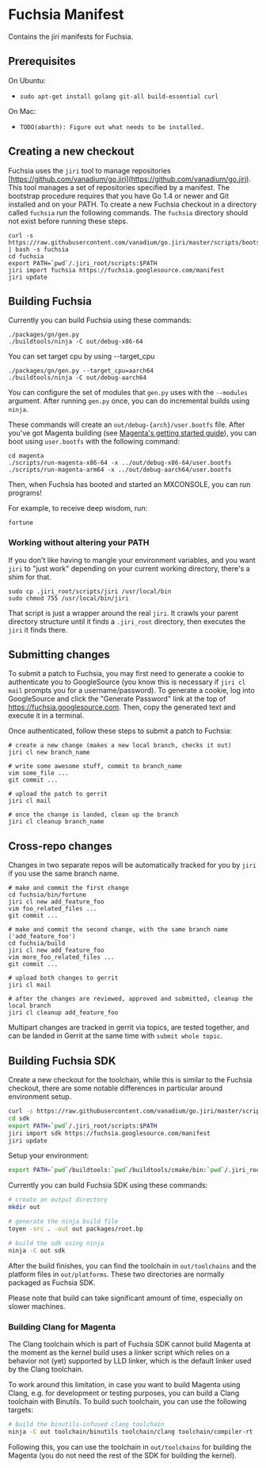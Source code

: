 # Fuchsia Manifest

Contains the jiri manifests for Fuchsia.

## Prerequisites

On Ubuntu:

 * `sudo apt-get install golang git-all build-essential curl`

On Mac:

 * `TODO(abarth): Figure out what needs to be installed.`

## Creating a new checkout

Fuchsia uses the `jiri` tool to manage repositories
[https://github.com/vanadium/go.jiri](https://github.com/vanadium/go.jiri).
This tool manages a set of repositories specified by a manifest.  The bootstrap
procedure requires that you have Go 1.4 or newer and Git installed and on your
PATH.  To create a new Fuchsia checkout in a directory called `fuchsia` run the
following commands. The `fuchsia` directory should not exist before running
these steps.

```
curl -s https://raw.githubusercontent.com/vanadium/go.jiri/master/scripts/bootstrap_jiri | bash -s fuchsia
cd fuchsia
export PATH=`pwd`/.jiri_root/scripts:$PATH
jiri import fuchsia https://fuchsia.googlesource.com/manifest
jiri update
```

## Building Fuchsia

Currently you can build Fuchsia using these commands:

```
./packages/gn/gen.py
./buildtools/ninja -C out/debug-x86-64

```
You can set target cpu by using --target\_cpu

```
./packages/gn/gen.py --target_cpu=aarch64
./buildtools/ninja -C out/debug-aarch64

```

You can configure the set of modules that `gen.py` uses with the `--modules`
argument. After running `gen.py` once, you can do incremental builds using
`ninja`.

These commands will create an `out/debug-{arch}/user.bootfs` file.  After you've got
Magenta building (see [Magenta's getting started
guide](https://fuchsia.googlesource.com/magenta/+/HEAD/docs/getting_started.md)),
you can boot using `user.bootfs` with the following command:

```
cd magenta
./scripts/run-magenta-x86-64 -x ../out/debug-x86-64/user.bootfs
./scripts/run-magenta-arm64 -x ../out/debug-aarch64/user.bootfs

```

Then, when Fuchsia has booted and started an MXCONSOLE, you can run programs!

For example, to receive deep wisdom, run:

```
fortune
```

### Working without altering your PATH

If you don't like having to mangle your environment variables, and you want `jiri`
to "just work" depending on your current working directory, there's a shim for that.

```
sudo cp .jiri_root/scripts/jiri /usr/local/bin
sudo chmod 755 /usr/local/bin/jiri
```

That script is just a wrapper around the real `jiri`.  It crawls your parent directory
structure until it finds a `.jiri_root` directory, then executes the `jiri` it finds there.

## Submitting changes

To submit a patch to Fuchsia, you may first need to generate a cookie to
authenticate you to GoogleSource (you know this is necessary if ```jiri cl mail```
prompts you for a username/password).  To generate a cookie, log into
GoogleSource and click the "Generate Password" link at the top of
https://fuchsia.googlesource.com. Then, copy the generated text and execute it
in a terminal.

Once authenticated, follow these steps to submit a patch to Fuchsia:

```
# create a new change (makes a new local branch, checks it out)
jiri cl new branch_name

# write some awesome stuff, commit to branch_name
vim some_file ...
git commit ...

# upload the patch to gerrit
jiri cl mail

# once the change is landed, clean up the branch
jiri cl cleanup branch_name
```

## Cross-repo changes

Changes in two separate repos will be automatically tracked for you by `jiri`
if you use the same branch name.

```
# make and commit the first change
cd fuchsia/bin/fortune
jiri cl new add_feature_foo
vim foo_related_files ...
git commit ...

# make and commit the second change, with the same branch name ('add_feature_foo')
cd fuchsia/build
jiri cl new add_feature_foo
vim more_foo_related_files ...
git commit ...

# upload both changes to gerrit
jiri cl mail

# after the changes are reviewed, approved and submitted, cleanup the local branch
jiri cl cleanup add_feature_foo
```

Multipart changes are tracked in gerrit via topics, are tested together, and
can be landed in Gerrit at the same time with `submit whole topic`.

## Building Fuchsia SDK

Create a new checkout for the toolchain, while this is similar to the Fuchsia
checkout, there are some notable differences in particular around environment
setup.

```sh
curl -s https://raw.githubusercontent.com/vanadium/go.jiri/master/scripts/bootstrap_jiri | bash -s sdk
cd sdk
export PATH=`pwd`/.jiri_root/scripts:$PATH
jiri import sdk https://fuchsia.googlesource.com/manifest
jiri update
```

Setup your environment:

```sh
export PATH=`pwd`/buildtools:`pwd`/buildtools/cmake/bin:`pwd`/.jiri_root/bin:$PATH
```

Currently you can build Fuchsia SDK using these commands:

```sh
# create an output directory
mkdir out

# generate the ninja build file
toyen -src . -out out packages/root.bp

# build the sdk using ninja
ninja -C out sdk
```

After the build finishes, you can find the toolchain in `out/toolchains` and the
platform files in `out/platforms`. These two directories are normally packaged
as Fuchsia SDK.

Please note that build can take significant amount of time, especially on slower
machines.

### Building Clang for Magenta

The Clang toolchain which is part of Fuchsia SDK cannot build Magenta at the
moment as the kernel build uses a linker script which relies on a behavior not
(yet) supported by LLD linker, which is the default linker used by the Clang
toolchain.

To work around this limitation, in case you want to build Magenta using Clang,
e.g. for development or testing purposes, you can build a Clang toolchain with
Binutils. To build such toolchain, you can use the following targets:

```sh
# build the binutils-infused clang toolchain
ninja -C out toolchain/binutils toolchain/clang toolchain/compiler-rt
```

Following this, you can use the toolchain in `out/toolchains` for building the
Magenta (you do not need the rest of the SDK for building the kernel).
